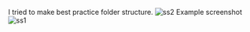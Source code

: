 I tried to make best practice folder structure.
![ss2](https://user-images.githubusercontent.com/32249108/111010183-c8b44800-83a6-11eb-8318-243b31c93d04.PNG)
Example screenshot
![ss1](https://user-images.githubusercontent.com/32249108/111010186-c94cde80-83a6-11eb-9ed6-f6437010aa97.PNG)
